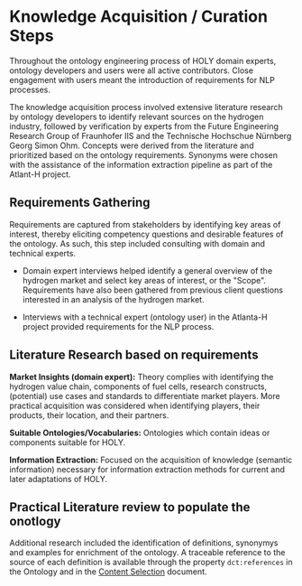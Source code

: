 # Knowledge Acquisition / Curation Steps

Throughout the ontology engineering process of HOLY domain experts, ontology developers and users were all active contributors. Close engagement with users meant the introduction of requirements for NLP processes. 

The knowledge acquisition process involved extensive literature research by ontology developers to identify relevant sources on the hydrogen industry, followed by verification by experts from the Future Engineering Research Group of Fraunhofer IIS and the Technische Hochschue Nürnberg Georg Simon Ohm. Concepts were derived from the literature and prioritized based on the ontology requirements. Synonyms were chosen with the assistance of the information extraction pipeline as part of the Atlant-H project.

## Requirements Gathering

Requirements are captured from stakeholders by identifying key areas of interest, thereby eliciting competency questions and desirable features of the ontology. As such, this step included consulting with domain and technical experts.

* Domain expert interviews helped identify a general overview of the hydrogen market and select key areas of interest, or the "Scope". Requirements have also been gathered from previous client questions interested in an analysis of the hydrogen market. 

* Interviews with a technical expert (ontology user) in the Atlanta-H project provided requirements for the NLP process.

## Literature Research based on requirements

**Market Insights (domain expert):** Theory complies with identifying the hydrogen value chain, components of fuel cells, research constructs, (potential) use cases and standards to differentiate market players. More practical acquisition was considered when identifying players, their products, their location, and their partners.

**Suitable Ontologies/Vocabularies:** Ontologies which contain ideas or components suitable for HOLY. 

**Information Extraction:** Focused on the acquisition of knowledge (semantic information) necessary for information extraction methods for current and later adaptations of HOLY.

## Practical Literature review to populate the onotlogy
Additional research included the identification of definitions, synonymys and examples for enrichment of the ontology. A traceable reference to the source of each definition is available through the property `dct:references` in the Ontology and in the [Content Selection](./Content_Selection_Priority.xlsx) document.




